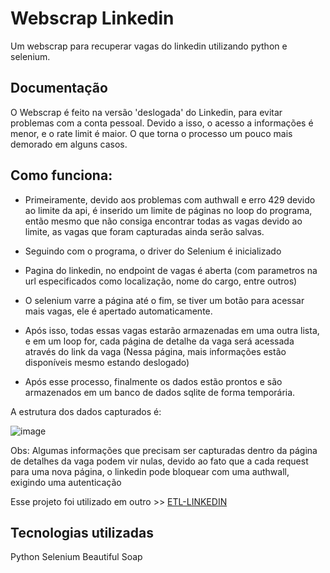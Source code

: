 # Webscrap Linkedin

Um webscrap para recuperar vagas do linkedin utilizando python e selenium.

## Documentação
O Webscrap é feito na versão 'deslogada' do Linkedin, para evitar problemas com a conta pessoal. Devido a isso, o acesso a informações é menor, e o rate limit é maior. O que torna o processo um pouco mais demorado em alguns casos.


## Como funciona:
- Primeiramente, devido aos problemas com authwall e erro 429 devido ao limite da api, é inserido um limite de páginas no loop do programa, então mesmo que não consiga encontrar todas as vagas devido ao limite, as vagas que foram capturadas ainda serão salvas.

- Seguindo com o programa, o driver do Selenium é inicializado
- Pagina do linkedin, no endpoint de vagas é aberta (com parametros na url especificados como localização, nome do cargo, entre outros)
- O selenium varre a página até o fim, se tiver um botão para acessar mais vagas, ele é apertado automaticamente.
- Após isso, todas essas vagas estarão armazenadas em uma outra lista, e em um loop for, cada página de detalhe da vaga será acessada através do link da vaga (Nessa página, mais informações estão disponíveis mesmo estando deslogado)
- Após esse processo, finalmente os dados estão prontos e são armazenados em um banco de dados sqlite de forma temporária.

A estrutura dos dados capturados é:

![image](https://github.com/PedroCozzati/webscrap-linkedin/assets/80106385/1b0ecb60-ccf7-4990-9d56-52cc321725f7)

Obs: Algumas informações que precisam ser capturadas dentro da página de detalhes da vaga podem vir nulas, devido ao fato que a cada request para uma nova página, o linkedin pode bloquear com uma authwall, exigindo uma autenticação

Esse projeto foi utilizado em outro >> [ETL-LINKEDIN](https://github.com/PedroCozzati/pipeline-airflow-etl-linkedin)

## Tecnologias utilizadas
Python
Selenium
Beautiful Soap

